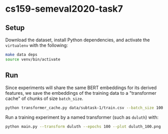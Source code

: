 # cs159-semeval2020-task7

## Setup

Download the dataset, install Python dependencies, and activate the
`virtualenv` with the following:

```sh
make data deps
source venv/bin/activate
```

## Run

Since experiments will share the same BERT embeddings for its derived features,
we save the embeddings of the training data to a "transformer cache" of chunks
of size `batch_size`.

```sh
python transformer_cache.py data/subtask-1/train.csv --batch_size 100
```

Run a training experiment by a named transformer (such as `duluth`) with:

```sh
python main.py --transform duluth --epochs 100 --plot duluth_100.png
```
